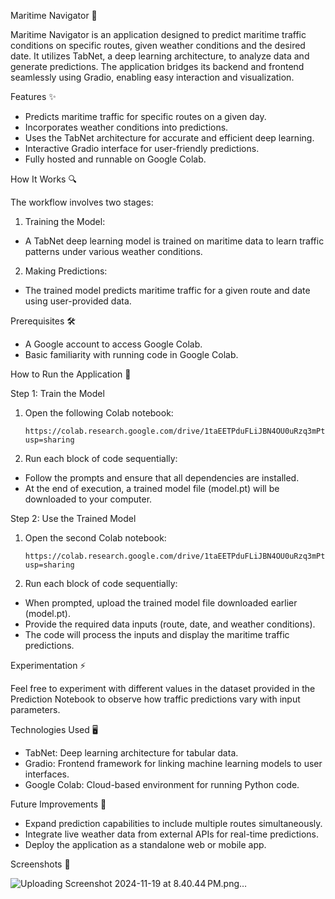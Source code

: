 Maritime Navigator 🚢

Maritime Navigator is an application designed to predict maritime traffic conditions on specific routes, given weather conditions and the desired date. It utilizes TabNet, a deep learning architecture, to analyze data and generate predictions. The application bridges its backend and frontend seamlessly using Gradio, enabling easy interaction and visualization.

Features ✨

-	Predicts maritime traffic for specific routes on a given day.
-	Incorporates weather conditions into predictions.
- 	Uses the TabNet architecture for accurate and efficient deep learning.
-	Interactive Gradio interface for user-friendly predictions.
-	Fully hosted and runnable on Google Colab.

How It Works 🔍

The workflow involves two stages:

1.	Training the Model:
-	A TabNet deep learning model is trained on maritime data to learn traffic patterns under various weather conditions.
2.	Making Predictions:
-	The trained model predicts maritime traffic for a given route and date using user-provided data.

Prerequisites 🛠️

-	A Google account to access Google Colab.
-	Basic familiarity with running code in Google Colab.

How to Run the Application 🚀

Step 1: Train the Model

1.	Open the following Colab notebook:

		https://colab.research.google.com/drive/1taEETPduFLiJBN4OU0uRzq3mPtxl6J7D?usp=sharing

2.	Run each block of code sequentially:
-	Follow the prompts and ensure that all dependencies are installed.
-	At the end of execution, a trained model file (model.pt) will be downloaded to your computer.

Step 2: Use the Trained Model

1.	Open the second Colab notebook:
 
		https://colab.research.google.com/drive/1taEETPduFLiJBN4OU0uRzq3mPtxl6J7D?usp=sharing

2.	Run each block of code sequentially:
-	When prompted, upload the trained model file downloaded earlier (model.pt).
-	Provide the required data inputs (route, date, and weather conditions).
-	The code will process the inputs and display the maritime traffic predictions.

Experimentation ⚡

Feel free to experiment with different values in the dataset provided in the Prediction Notebook to observe how traffic predictions vary with input parameters.

Technologies Used 🖥️

-	TabNet: Deep learning architecture for tabular data.
-	Gradio: Frontend framework for linking machine learning models to user interfaces.
-	Google Colab: Cloud-based environment for running Python code.

Future Improvements 🚀

-	Expand prediction capabilities to include multiple routes simultaneously.
-	Integrate live weather data from external APIs for real-time predictions.
-	Deploy the application as a standalone web or mobile app.

Screenshots 📸

![Uploading Screenshot 2024-11-19 at 8.40.44 PM.png…]()
